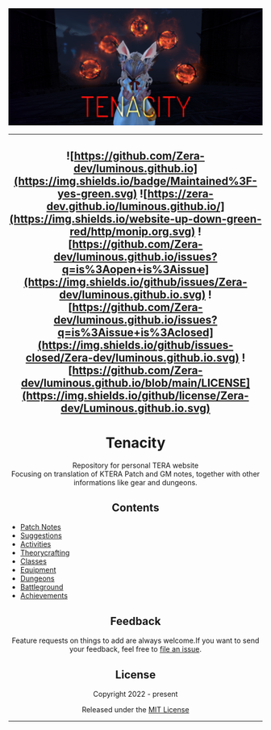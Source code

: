 <div align="center">
  <img src="docs/tenacity-banner.png" width="800" alt="Tenacity">

  
----
![https://github.com/Zera-dev/luminous.github.io](https://img.shields.io/badge/Maintained%3F-yes-green.svg) 
![https://zera-dev.github.io/luminous.github.io/](https://img.shields.io/website-up-down-green-red/http/monip.org.svg)
![https://github.com/Zera-dev/luminous.github.io/issues?q=is%3Aopen+is%3Aissue](https://img.shields.io/github/issues/Zera-dev/luminous.github.io.svg)
![https://github.com/Zera-dev/luminous.github.io/issues?q=is%3Aissue+is%3Aclosed](https://img.shields.io/github/issues-closed/Zera-dev/luminous.github.io.svg)
![https://github.com/Zera-dev/luminous.github.io/blob/main/LICENSE](https://img.shields.io/github/license/Zera-dev/Luminous.github.io.svg)
----
#  Tenacity
<p>Repository for personal TERA website<br>
Focusing on translation of KTERA Patch and GM notes, together with other informations like gear and dungeons.</p>


## Contents

  <div align="left">
    
  - [Patch Notes](https://zera-dev.github.io/tenacity.github.io/index.html)
  - [Suggestions](https://zera-dev.github.io/tenacity.github.io/static/suggestion-review.html)
  - [Activities](https://zera-dev.github.io/tenacity.github.io/static/activities.html)
  - [Theorycrafting](https://zera-dev.github.io/tenacity.github.io/static/theorycrafting.html)
  - [Classes](https://zera-dev.github.io/tenacity.github.io/index.html)
  - [Equipment](https://zera-dev.github.io/tenacity.github.io/index.html)
  - [Dungeons](https://zera-dev.github.io/tenacity.github.io/index.html)
  - [Battleground](https://zera-dev.github.io/tenacity.github.io/index.html)  
  - [Achievements](https://zera-dev.github.io/tenacity.github.io/index.html)
    
  </div> 

## Feedback  
Feature requests on things to add are always welcome.If you want to send your feedback, feel free to [file an issue](https://github.com/Zera-dev/tenacity.github.io/issues/new).
  
  
  
## License

Copyright 2022 - present

Released under the [MIT License](LICENSE)
***

</div>
